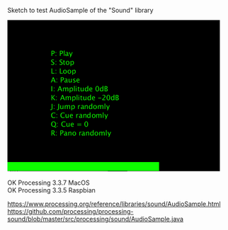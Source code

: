 Sketch to test AudioSample of the "Sound" library

![Texte alternatif](AudioSampleSound2P3.png)

OK Processing 3.3.7 MacOS  
OK Processing 3.3.5 Raspbian 

https://www.processing.org/reference/libraries/sound/AudioSample.html  
https://github.com/processing/processing-sound/blob/master/src/processing/sound/AudioSample.java
